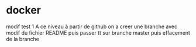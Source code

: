 # docker 
modif test 1
A ce niveau à partir de github on a creer une branche 
avec modif du fichier README puis passer tt sur branche master
puis effacement de la branche

